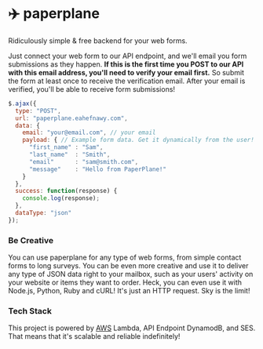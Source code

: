 :airplane: paperplane
============
Ridiculously simple &amp; free backend  for your web forms.

Just connect your web form to our API endpoint, and we'll email you form submissions as they happen. **If this is the first time you POST to our API with this email address, you'll need to verify your email first.** So submit the form at least once to receive the verification email. After your email is verified, you'll be able to receive form submissions!

```javascript
$.ajax({
  type: "POST",
  url: "paperplane.eahefnawy.com",
  data: { 
    email: "your@email.com", // your email
    payload: { // Example form data. Get it dynamically from the user!
      "first_name" : "Sam",
      "last_name"  : "Smith",
      "email"      : "sam@smith.com",
      "message"    : "Hello from PaperPlane!"
    }
  },
  success: function(response) {
    console.log(response);
  },
  dataType: "json"
});
```

### Be Creative
You can use paperplane for any type of web forms, from simple contact forms to long surveys. You can be even more creative and use it to deliver any type of JSON data right to your mailbox, such as your users' activity on your website or items they want to order. Heck, you can even use it with Node.js, Python, Ruby and cURL! It's just an HTTP request. Sky is the limit!

### Tech Stack
This project is powered by [AWS](https://aws.amazon.com) Lambda, API Endpoint DynamodB, and SES. That means that it's scalable and reliable indefinitely!
